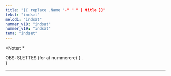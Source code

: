 ```yaml
---
title: "{{ replace .Name "-" " " | title }}"
tekst: "indsæt"
melodi: "indsæt"
nummer_v18: "indsæt"
nummer_v19: "indsæt"
tema: "indsæt"
---
```

*Noter: *

OBS: SLETTES (for at nummerere) {
    \.\
}

***